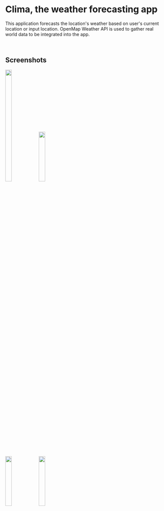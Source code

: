 # Clima, the weather forecasting app 

This application forecasts the location's weather based on user's current location or input location. 
OpenMap Weather API is used to gather real world data to be integrated into the app. 

<br/>

## Screenshots 
<p float="left">
      <img src="https://user-images.githubusercontent.com/59403437/97097825-b1531780-16b0-11eb-917c-069950e447ce.jpeg" width="20%" height="30%">
      <img src="https://user-images.githubusercontent.com/59403437/97097826-b3b57180-16b0-11eb-93e8-49770b405517.jpeg" width="20%">
</p>

<br/>

<p float="left">
      <img src="https://user-images.githubusercontent.com/59403437/97097827-b4e69e80-16b0-11eb-9cb7-be9a6298b9ef.jpeg" width="20%">
      <img src="https://user-images.githubusercontent.com/59403437/97097830-b6b06200-16b0-11eb-8a8d-65785dc1b8cc.jpeg" width="20%">
</p>

